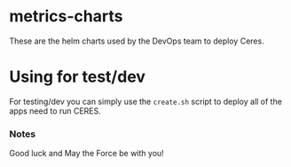 # metrics-charts

These are the helm charts used by the DevOps team to deploy Ceres.

# Using for test/dev
For testing/dev you can simply use the `create.sh` script to deploy all of the
apps need to run CERES.



### Notes
Good luck and May the Force be with you!
